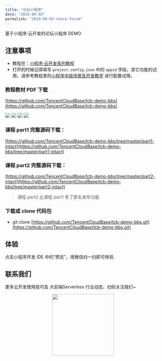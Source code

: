 ```yaml
---
title: "论坛小程序"
date: "2019-09-03"
permalink: "2019-09-03-share-forum"
---
```


基于小程序·云开发的论坛小程序 DEMO

## 注意事项

- 教程在：[小程序·云开发系列教程](https://github.com/TencentCloudBase/mp-book)
- 打开的时候记得填写 `project.config.json` 中的 `appid` 字段，其它功能的试用，请参考教程里的[小程序中级场景及开发教学](https://github.com/TencentCloudBase/mp-book/blob/master/medium-tutorial/%E5%B0%8F%E7%A8%8B%E5%BA%8F%E4%B8%AD%E7%BA%A7%E5%9C%BA%E6%99%AF%E5%8F%8A%E5%BC%80%E5%8F%91%E6%95%99%E5%AD%A6.md) 进行配置试用。

### 教程教材 PDF 下载

[https://github.com/TencentCloudBase/tcb-demo-bbs](https://github.com/TencentCloudBase/tcb-demo-bbs)

![](https://puui.qpic.cn/vupload/0/20190617_1560738622804_zvi716ahevb.png/0)
![](https://puui.qpic.cn/vupload/0/20190617_1560738936194_ob53fa4gf7.png/0)
![](https://puui.qpic.cn/vupload/0/20190617_1560739437795_a5e6p2vd5ub.png/0)
![](https://puui.qpic.cn/vupload/0/20190617_1560739646823_ul13mvajit.png/0)

### 课程 part1 完整源码下载：

[https://github.com/TencentCloudBase/tcb-demo-bbs/tree/master/part1-intact](https://github.com/TencentCloudBase/tcb-demo-bbs/tree/master/part1-intact)

### 课程 part2 完整源码下载：

[https://github.com/TencentCloudBase/tcb-demo-bbs/tree/master/part2-intact](https://github.com/TencentCloudBase/tcb-demo-bbs/tree/master/part2-intact)

> 课程 part2 比课程 part1 多了匿名发布功能

### 下载或 clone 代码包

- git clone [https://github.com/TencentCloudBase/tcb-demo-bbs.git](https://github.com/TencentCloudBase/tcb-demo-bbs.git)

## 体验

点击小程序开发 IDE 中的“预览”，用微信扫一扫即可体验.

## 联系我们

更多云开发使用技巧及 大前端Serverless 行业动态，扫码关注我们~

<p align="center">
    <img src="https://puui.qpic.cn/vupload/0/20190603_1559545575934_lettsbvkvdn.jpeg/0" width="200px">
</p>

